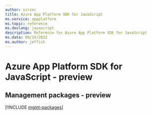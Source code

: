 ```yaml
---
author: xirzec
title: Azure App Platform SDK for JavaScript
ms.service: appplatform
ms.topic: reference
ms.devlang: javascript
description: Reference for Azure App Platform SDK for JavaScript
ms.data: 09/14/2022
ms.author: jeffish
---
```

# Azure App Platform SDK for JavaScript - preview

## Management packages - preview
[!INCLUDE [mgmt-packages](app-platform-mgmt-index.md)]